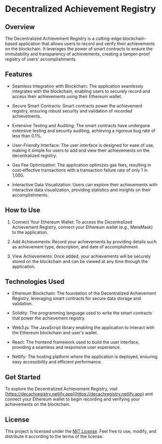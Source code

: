 # Decentralized Achievement Registry


## Overview

The Decentralized Achievement Registry is a cutting-edge blockchain-based application that allows users to record and verify their achievements on the blockchain. It leverages the power of smart contracts to ensure the immutability and transparency of achievements, creating a tamper-proof registry of users' accomplishments.

## Features

- Seamless Integration with Blockchain: The application seamlessly integrates with the blockchain, enabling users to securely record and access their achievements using their Ethereum wallet.

- Secure Smart Contracts: Smart contracts power the achievement registry, ensuring robust security and validation of recorded achievements.

- Extensive Testing and Auditing: The smart contracts have undergone extensive testing and security auditing, achieving a rigorous bug rate of less than 0.1%.

- User-Friendly Interface: The user interface is designed for ease of use, making it simple for users to add and view their achievements on the decentralized registry.

- Gas Fee Optimization: The application optimizes gas fees, resulting in cost-effective transactions with a transaction failure rate of only 1 in 1,000.

- Interactive Data Visualization: Users can explore their achievements with interactive data visualization, providing statistics and insights on their accomplishments.

## How to Use

1. Connect Your Ethereum Wallet: To access the Decentralized Achievement Registry, connect your Ethereum wallet (e.g., MetaMask) to the application.

2. Add Achievements: Record your achievements by providing details such as achievement type, description, and date of accomplishment.

3. View Achievements: Once added, your achievements will be securely stored on the blockchain and can be viewed at any time through the application.

## Technologies Used

- Ethereum Blockchain: The foundation of the Decentralized Achievement Registry, leveraging smart contracts for secure data storage and validation.

- Solidity: The programming language used to write the smart contracts that power the achievement registry.

- Web3.js: The JavaScript library enabling the application to interact with the Ethereum blockchain and user's wallet.

- React: The frontend framework used to build the user interface, providing a seamless and responsive user experience.

- Netlify: The hosting platform where the application is deployed, ensuring easy accessibility and efficient performance.

## Get Started

To explore the Decentralized Achievement Registry, visit [https://decachregistry.netlify.app](https://decachregistry.netlify.app) and connect your Ethereum wallet to begin recording and verifying your achievements on the blockchain.

## License

This project is licensed under the [MIT License](LICENSE). Feel free to use, modify, and distribute it according to the terms of the license.